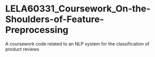 # LELA60331_Coursework_On-the-Shoulders-of-Feature-Preprocessing
A coursework code related to an NLP system for the classification of product reviews
